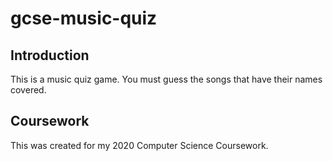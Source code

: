 # gcse-music-quiz

## Introduction
This is a music quiz game. You must guess the songs that have their names covered.

## Coursework
This was created for my 2020 Computer Science Coursework.
